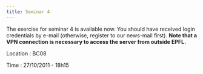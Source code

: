```yaml
---
title: Seminar 4
---
```


The exercise for seminar 4 is available now. You should have received login credentials by e-mail (otherwise, register to our news-mail first). **Note that a VPN connection is necessary to access the server from outside EPFL.** 

Location : BC08 

Time : 27/10/2011 - 18h15 
